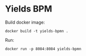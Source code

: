 # Yields BPM 

Build docker image:

```
docker build -t yields-bpmn .
```


Run:
```
docker run -p 8084:8084 yields-bpmn
```

